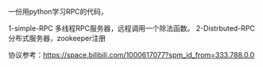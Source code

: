 一份用python学习RPC的代码，

1-simple-RPC 多线程RPC服务器，远程调用一个除法函数。
2-Distrbuted-RPC 分布式服务器，zookeeper注册

协议参考：https://space.bilibili.com/1000617077?spm_id_from=333.788.0.0
